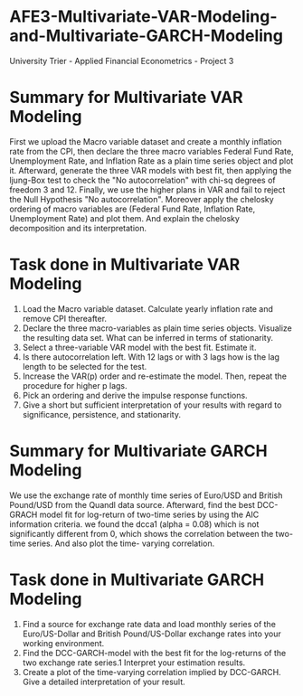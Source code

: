 # AFE3-Multivariate-VAR-Modeling-and-Multivariate-GARCH-Modeling
University Trier - Applied Financial Econometrics - Project 3

# Summary for Multivariate VAR Modeling
First we upload the Macro variable dataset and create a monthly inflation rate from the CPI, then declare the three macro variables Federal Fund Rate, Unemployment Rate, and Inflation Rate as a plain time series object and plot it. Afterward, generate the three VAR models with best fit, then applying the ljung-Box test to check the "No autocorrelation" with chi-sq degrees of freedom 3 and 12. Finally, we use the higher plans in VAR and fail to reject the Null Hypothesis "No autocorrelation". Moreover apply the chelosky ordering of macro variables are (Federal Fund Rate, Inflation Rate, Unemployment Rate) and plot them. And explain the chelosky decomposition and its interpretation.

# Task done in Multivariate VAR Modeling

1. Load the Macro variable dataset. Calculate yearly inflation rate and remove CPI thereafter.
2. Declare the three macro-variables as plain time series objects. Visualize the resulting data set. What can be inferred in terms of stationarity.
3. Select a three-variable VAR model with the best fit. Estimate it.
4. Is there autocorrelation left. With 12 lags or with 3 lags how is the lag length to be selected for the test.
5. Increase the VAR(p) order and re-estimate the model. Then, repeat the procedure for higher p lags.
6. Pick an ordering and derive the impulse response functions. 
7. Give a short but sufficient interpretation of your results with regard to significance, persistence, and stationarity.

# Summary for Multivariate GARCH Modeling

We use the exchange rate of monthly time series of Euro/USD and British Pound/USD from the Quandl data source. Afterward, find the best DCC-GRACH model fit for log-return of two-time series by using the AIC information criteria. we found the dcca1 (alpha = 0.08) which is not significantly different from 0, which shows the correlation between the two-time series. And also plot the time- varying correlation.

# Task done in Multivariate GARCH Modeling

1. Find a source for exchange rate data and load monthly series of the Euro/US-Dollar and British Pound/US-Dollar exchange rates into your working environment.
2. Find the DCC-GARCH-model with the best fit for the log-returns of the two exchange rate series.1 Interpret your estimation results.
3. Create a plot of the time-varying correlation implied by DCC-GARCH. Give a detailed interpretation of your result.
